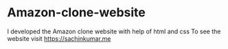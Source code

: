# Amazon-clone-website
I developed the Amazon clone website with help of html and css To see the website visit https://sachinkumar.me
